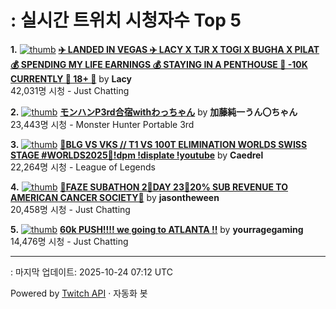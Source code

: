 # : 실시간 트위치 시청자수 Top 5

**1.** [![thumb](https://static-cdn.jtvnw.net/previews-ttv/live_user_lacy-320x180.jpg)](https://twitch.tv/Lacy)
**[✈️ LANDED IN VEGAS ✈️ LACY X TJR X TOGI X BUGHA X PILAT 💰 SPENDING MY LIFE EARNINGS 💰 STAYING IN A PENTHOUSE 🎲 -10K CURRENTLY 🎲 18+ 🎲](https://twitch.tv/Lacy)** by **Lacy**<br>42,031명 시청  - Just Chatting

**2.** [![thumb](https://static-cdn.jtvnw.net/previews-ttv/live_user_kato_junichi0817-320x180.jpg)](https://twitch.tv/加藤純一うん〇ちゃん)
**[モンハンP3rd合宿withわっちゃん](https://twitch.tv/加藤純一うん〇ちゃん)** by **加藤純一うん〇ちゃん**<br>23,443명 시청  - Monster Hunter Portable 3rd

**3.** [![thumb](https://static-cdn.jtvnw.net/previews-ttv/live_user_caedrel-320x180.jpg)](https://twitch.tv/Caedrel)
**[🔴BLG VS VKS // T1 VS 100T ELIMINATION WORLDS SWISS STAGE #WORLDS2025🔴!dpm !displate !youtube](https://twitch.tv/Caedrel)** by **Caedrel**<br>22,264명 시청  - League of Legends

**4.** [![thumb](https://static-cdn.jtvnw.net/previews-ttv/live_user_jasontheween-320x180.jpg)](https://twitch.tv/jasontheween)
**[🔴FAZE SUBATHON 2🔴DAY 23🔴20% SUB REVENUE TO AMERICAN CANCER SOCIETY🔴](https://twitch.tv/jasontheween)** by **jasontheween**<br>20,458명 시청  - Just Chatting

**5.** [![thumb](https://static-cdn.jtvnw.net/previews-ttv/live_user_yourragegaming-320x180.jpg)](https://twitch.tv/yourragegaming)
**[60k PUSH!!!! we going to ATLANTA !!](https://twitch.tv/yourragegaming)** by **yourragegaming**<br>14,476명 시청  - Just Chatting


---
: 마지막 업데이트: 2025-10-24 07:12 UTC

Powered by [Twitch API](https://dev.twitch.tv/docs/api/reference) · 자동화 봇